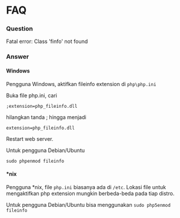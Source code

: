 # FAQ

### Question 
Fatal error: Class 'finfo' not found

###  Answer

#### Windows

Pengguna Windows, aktifkan fileinfo extension di `php\php.ini`

Buka file php.ini, cari

```
;extension=php_fileinfo.dll
```

hilangkan tanda ; hingga menjadi

```
extension=php_fileinfo.dll
```

Restart web server.

Untuk pengguna Debian/Ubuntu

```
sudo phpenmod fileinfo
```

#### *nix

Pengguna *nix, file `php.ini` biasanya ada di `/etc`. Lokasi file untuk mengaktifkan php extension mungkin berbeda-beda pada tiap distro.

Untuk pengguna Debian/Ubuntu bisa menggunakan `sudo php5enmod fileinfo`